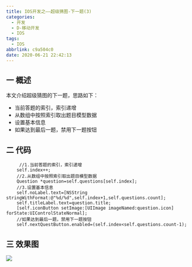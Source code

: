 ```yaml
---
title: IOS开发之——超级猜图-下一题(3)
categories:
  - 开发
  - D-移动开发
  - IOS
tags:
  - IOS
abbrlink: c9a504c0
date: 2020-06-21 22:42:13
---
```

## 一 概述

本文介绍超级猜图的下一题，思路如下：

* 当前答题的索引，索引递增
* 从数组中按照索引取出题目模型数据
* 设置基本信息
* 如果达到最后一题，禁用下一题按钮

<!--more-->


## 二 代码

```
	 //1.当前答题的索引，索引递增
    self.index++;
    //2.从数组中按照索引取出题目模型数据
    Question *question=self.questions[self.index];
    //3.设置基本信息
    self.noLabel.text=[NSString      stringWithFormat:@"%d/%d",self.index+1,self.questions.count];
    self.titleLabel.text=question.title;
    [self.iconButton setImage:[UIImage imageNamed:question.icon] forState:UIControlStateNormal];
    //如果达到最后一题，禁用下一题按钮
    self.nextQuestButton.enabled=(self.index<self.questions.count-1);
```

## 三 效果图

![][1]



[1]:https://jsd.onmicrosoft.cn/gh/PGzxc/CDN/blog-ios/ios-chaoji-caitu-nextquestion.gif